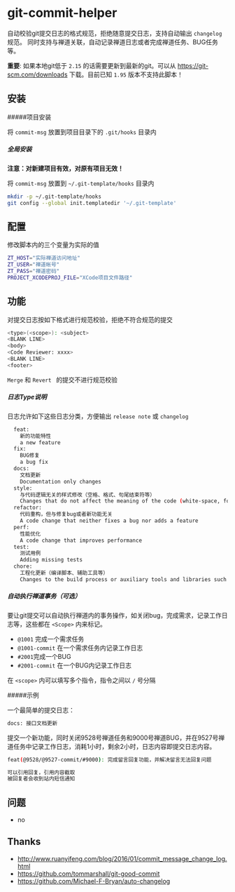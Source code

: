 # git-commit-helper

自动校验git提交日志的格式规范，拒绝随意提交日志，支持自动输出 `changelog` 规范。
同时支持与禅道关联，自动记录禅道日志或者完成禅道任务、BUG任务等。

__重要__: 如果本地git低于 `2.15` 的话需要更新到最新的git。可以从 https://git-scm.com/downloads 下载。目前已知 `1.95` 版本不支持此脚本！

## 安装

#####项目安装

将 `commit-msg` 放置到项目目录下的 `.git/hooks` 目录内

##### 全局安装

__注意：对新建项目有效，对原有项目无效！__

将 `commit-msg` 放置到 `~/.git-template/hooks` 目录内

```bash
mkdir -p ~/.git-template/hooks
git config --global init.templatedir '~/.git-template'
```

## 配置

修改脚本内的三个变量为实际的值

```bash
ZT_HOST="实际禅道访问地址"
ZT_USER="禅道帐号"
ZT_PASS="禅道密码"
PROJECT_XCODEPROJ_FILE="XCode项目文件路径"
```

## 功能

对提交日志按如下格式进行规范校验，拒绝不符合规范的提交

```bash
<type>(<scope>): <subject>
<BLANK LINE>
<body>
<Code Reviewer: xxxx>
<BLANK LINE>
<footer>
```

`Merge` 和 `Revert ` 的提交不进行规范校验

##### 日志Type说明

日志允许如下这些日志分类，方便输出 `release note` 或 `changelog`

```bash
  feat:
    新的功能特性
    a new feature
  fix:
    BUG修复
    a bug fix
  docs:
    文档更新
    Documentation only changes
  style:
    与代码逻辑无关的样式修改（空格、格式、句尾结束符等）
    Changes that do not affect the meaning of the code (white-space, formatting, missing semi-colons, etc)
  refactor:
    代码重构，但与修复bug或者新功能无关
    A code change that neither fixes a bug nor adds a feature
  perf:
    性能优化
    A code change that improves performance
  test:
    测试用例
    Adding missing tests
  chore:
    工程化更新（编译脚本、辅助工具等）
    Changes to the build process or auxiliary tools and libraries such as documentation generatio
```

##### 自动执行禅道事务（可选）

要让git提交可以自动执行禅道内的事务操作，如关闭bug，完成需求，记录工作日志等，这些都在 `<Scope>` 内来标记。

- `@1001` 完成一个需求任务
- `@1001-commit` 在一个需求任务内记录工作日志
- `#2001`完成一个BUG
- `#2001-commit` 在一个BUG内记录工作日志

在 `<scope>` 内可以填写多个指令，指令之间以 `/` 号分隔

#####示例

一个最简单的提交日志：

```bash
docs: 接口文档更新
```

提交一个新功能，同时关闭9528号禅道任务和9000号禅道BUG，并在9527号禅道任务中记录工作日志，消耗1小时，剩余2小时，日志内容即提交日志内容。

```bash
feat(@9528/@9527-commit/#9000): 完成留言回复功能，并解决留言无法回复问题

可以引用回复，引用内容截取
被回复者会收到站内短信通知
```

## 问题

- no

## Thanks

- http://www.ruanyifeng.com/blog/2016/01/commit_message_change_log.html
- https://github.com/tommarshall/git-good-commit
- https://github.com/Michael-F-Bryan/auto-changelog
